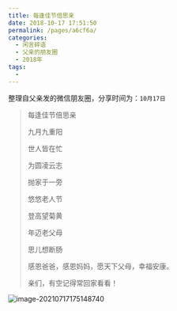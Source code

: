 ```yaml
---
title: 每逢佳节倍思亲
date: 2018-10-17 17:51:50
permalink: /pages/a6cf6a/
categories:
  - 闲言碎语
  - 父亲的朋友圈
  - 2018年
tags:
  - 
---
```

整理自父亲发的微信朋友圈，分享时间为：`10月17日`

> 每逢佳节倍思亲
>
> 
>
> 九月九重阳
>
> 世人皆在忙
>
> 为圆凌云志
>
> 抛家于一旁
>
> 悠悠老人节
>
> 登高望菊黄
>
> 年迈老父母
>
> 思儿想断肠
>
> 
>
> 感恩爸爸，感恩妈妈，愿天下父母，幸福安康。
>
> 亲们，有空记得常回家看看！

![image-20210717175148740](http://t.eryajf.net/imgs/2021/09/6fda3d519925be93.jpg)